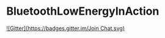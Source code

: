 BluetoothLowEnergyInAction
==========================
[![Gitter](https://badges.gitter.im/Join Chat.svg)](https://gitter.im/reinforce-lab/BluetoothLowEnergyInAction?utm_source=badge&utm_medium=badge&utm_campaign=pr-badge&utm_content=badge)
